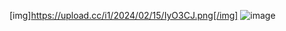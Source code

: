 [img]https://upload.cc/i1/2024/02/15/IyO3CJ.png[/img]
![image](https://upload.cc/i1/2024/02/15/IyO3CJ.png)
